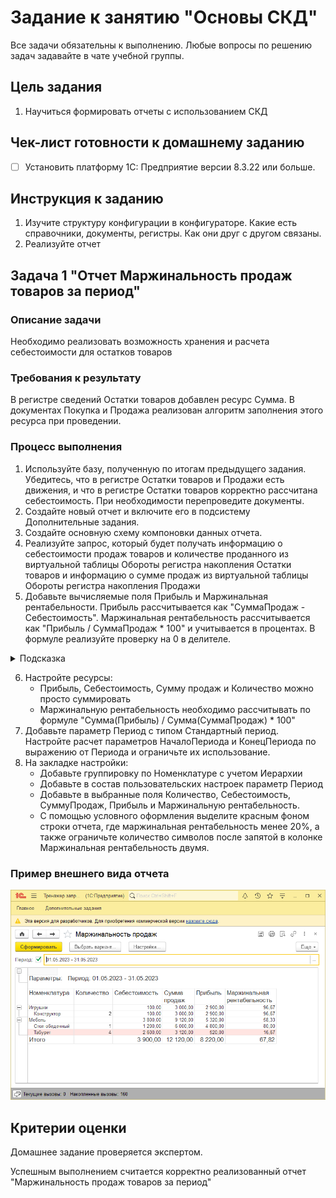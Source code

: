 # Задание к занятию "Основы СКД"

Все задачи обязательны к выполнению. 
Любые вопросы по решению задач задавайте в чате учебной группы.

## Цель задания

1. Научиться формировать отчеты с использованием СКД

## Чек-лист готовности к домашнему заданию

- [ ] Установить платформу 1С: Предприятие версии 8.3.22 или больше.

## Инструкция к заданию

1. Изучите структуру конфигурации в конфигураторе. Какие есть справочники, документы, регистры. Как они друг с другом связаны.
2. Реализуйте отчет

## Задача 1 "Отчет Маржинальность продаж товаров за период"

### Описание задачи
Необходимо реализовать возможность хранения и расчета себестоимости для остатков товаров

### Требования к результату
В регистре сведений Остатки товаров добавлен ресурс Сумма. В документах Покупка и Продажа реализован алгоритм заполнения этого ресурса при проведении.

### Процесс выполнения
1. Используйте базу, полученную по итогам предыдущего задания. Убедитесь, что в регистре Остатки товаров и Продажи есть движения, и что в регистре Остатки товаров корректно рассчитана себестоимость. При необходимости перепроведите документы.
2. Создайте новый отчет и включите его в подсистему Дополнительные задания.
3. Создайте основную схему компоновки данных отчета.
4. Реализуйте запрос, который будет получать информацию о себестоимости продаж товаров и количестве проданного из виртуальной таблицы Обороты регистра накопления Остатки товаров и информацию о сумме продаж из виртуальной таблицы Обороты регистра накопления Продажи
5. Добавьте вычисляемые поля Прибыль и Маржинальная рентабельности. Прибыль расcчитывается как "СуммаПродаж - Себестоимость". Маржинальная рентабельность рассчитывается как "Прибыль / СуммаПродаж * 100" и учитывается в процентах. В формуле реализуйте проверку на 0 в делителе.

<details>
    <summary>Подсказка</summary>

*Маржинальность — это показатель рентабельности реализуемой продукции, который определяется числовым выражением - маржой. Маржинальность услуги, товара или иного проекта — это разница между стоимостью готовой продукции и себестоимостью, то есть затратами на их производство.* 

 </details>

6. Настройте ресурсы:
    - Прибыль, Себестоимость, Сумму продаж и Количество можно просто суммировать
    - Маржинальную рентабельность необходимо рассчитывать по формуле "Сумма(Прибыль) / Сумма(СуммаПродаж) * 100"
7. Добавьте параметр Период с типом Стандартный период. Настройте расчет параметров НачалоПериода и КонецПериода по выражению от Периода и ограничьте их использование.
8. На закладке настройки:
    - Добавьте группировку по Номенклатуре с учетом Иерархии
    - Добавьте в состав пользовательских настроек параметр Период
    - Добавьте в выбранные поля Количество, Себестоимость, СуммуПродаж, Прибыль и Маржинальную рентабельность.
    - С помощью условного оформления выделите красным фоном строки отчета, где маржинальная рентабельность менее 20%, а также ограничьте количество символов после запятой в колонке Маржинальная рентабельность двумя.

### Пример внешнего вида отчета
![Пример внешнего вида отчета](img/homework-6-6-1.png)

## Критерии оценки

Домашнее задание проверяется экспертом.

Успешным выполнением считается корректно реализованный отчет "Маржинальность продаж товаров за период"
